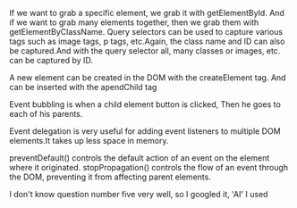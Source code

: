 <!-- question-1 -->
If we want to grab a specific element, we grab it with getElementById.
And if we want to grab many elements together, then we grab them with getElementByClassName.
Query selectors can be used to capture various tags such as image tags, p tags, etc.Again, the class name and ID can also be captured.And with the query selector all, many classes or images, etc. can be captured by ID.

<!-- question-2 -->
A new element can be created in the DOM with the createElement tag.
And can be inserted with the apendChild tag

<!-- question-3 -->
Event bubbling is when a child element button is clicked, Then he goes to each of his parents.

<!-- question-4 -->
Event delegation is very useful for adding event listeners to multiple DOM elements.It takes up less space in memory.


<!-- question-5 -->
preventDefault() controls the default action of an event on the element where it originated.
stopPropagation() controls the flow of an event through the DOM, preventing it from affecting parent elements.

I don't know question number five very well, so I googled it, 'AI' I used